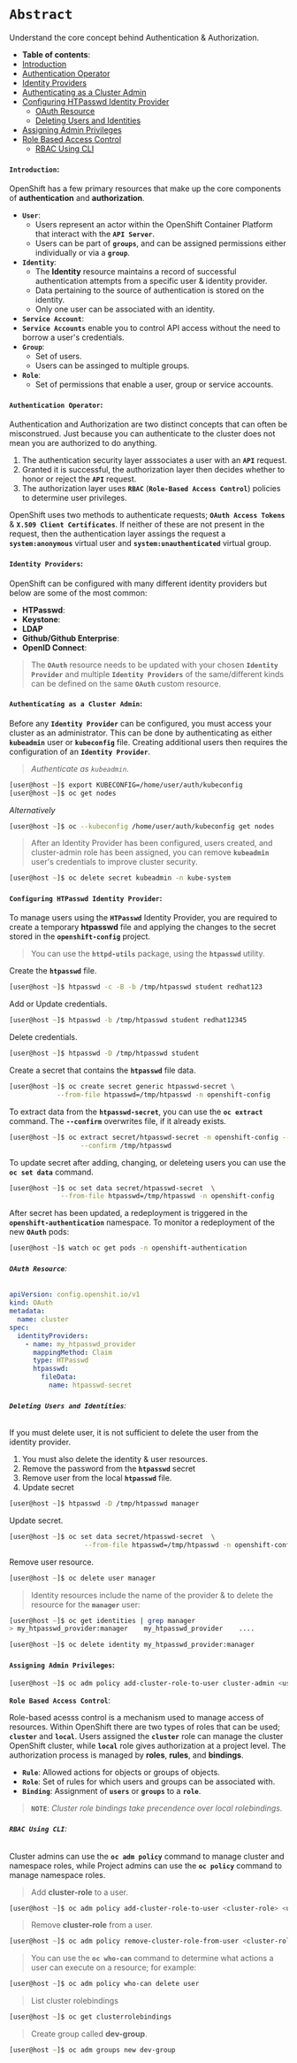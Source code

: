 # **`Abstract`**

Understand the core concept behind Authentication & Authorization.
-  **Table of contents**:
  - [Introduction](#introduction)
  - [Authentication Operator](#authentication-operator)
  - [Identity Providers](#identity-providers)
  - [Authenticating as a Cluster Admin](#authenticating-as-as-cluster-admin)
  - [Configuring HTPasswd Identity Provider](#identity-providers)
    - [OAuth Resource](#oauth-resource)
    - [Deleting Users and Identities](#deleting-users)
  - [Assigning Admin Privileges](#assigning-admin-privileges)
  - [Role Based Access Control](#role-based-access-control)
    - [RBAC Using CLI](#rbac-using-cli)
#### **`Introduction`**:
OpenShift has a few primary resources that make up the core components of **authentication** and **authorization**.
- **`User`**:
  - Users represent an actor within the OpenShift Container Platform that interact with the **`API Server`**. 
  - Users can be part of **`groups`**, and can be assigned permissions either individually or via a **`group`**.
- **`Identity`**:
  - The **Identity** resource maintains a record of successful authentication attempts from a specific user & identity provider.
  - Data pertaining to the source of authentication is stored on the identity.
  - Only one user can be associated with an identity. 
- **`Service Account`**:
 - **`Service Accounts`** enable you to control API access without the need to borrow a user's credentials.
- **`Group`**:
  - Set of users.
  - Users can be assinged to multiple groups.
- **`Role`**:
  - Set of permissions that enable a user, group or service accounts.
#### **`Authentication Operator`**:
Authentication and Authorization are two distinct concepts that can often be misconstrued. Just because you can authenticate to the cluster does not mean you are authorized to do anything. 
1. The authentication security layer asssociates a user with an **`API`** request. 
2. Granted it is successful, the authorization layer then decides whether to honor or reject the **`API`** request.
3. The authorization layer uses **`RBAC`** (**`Role-Based Access Control`**) policies to determine user privileges.

OpenShift uses two methods to authenticate requests; **`OAuth Access Tokens`** & **`X.509 Client Certificates`**. If neither of these are not present in the request, then the authentication layer assings the request a **`system:anonymous`** virtual user and **`system:unauthenticated`** virtual group.
#### **`Identity Providers`**:
OpenShift can be configured with many different identity providers but below are some of the most common:
- **HTPasswd**:
- **Keystone**:
- **LDAP**
- **Github/Github Enterprise**:
- **OpenID Connect**:

> The **`OAuth`** resource needs to be updated with your chosen **`Identity Provider`** and multiple **`Identity Providers`** of the same/different kinds can be defined on the same **`OAuth`** custom resource.
#### **`Authenticating as a Cluster Admin`**:

Before any **`Identity Provider`** can be configured, you must access your cluster as an administrator. This can be done by authenticating as either **`kubeadmin`** user or **`kubeconfig`** file. Creating additional users then requires the configuration of an **`Identity Provider`**.
> *Authenticate as `kubeadmin`*.

```zsh
[user@host ~]$ export KUBECONFIG=/home/user/auth/kubeconfig
[user@host ~]$ oc get nodes

```
 *Alternatively*
```zsh
[user@host ~]$ oc --kubeconfig /home/user/auth/kubeconfig get nodes
 ```
 > After an Identity Provider has been configured, users created, and cluster-admin role has been assigned, you can remove **`kubeadmin`** user's credentials to improve cluster security.
```zsh
[user@host ~]$ oc delete secret kubeadmin -n kube-system
```
#### **`Configuring HTPasswd Identity Provider`**:
To manage users using the **`HTPasswd`** Identity Provider, you are required to create a temporary **htpasswd** file and applying the changes to the secret stored in the **`openshift-config`** project.
> You can use the **`httpd-utils`** package, using the **`htpasswd`** utility.

Create the **`htpasswd`** file.
```zsh
[user@host ~]$ htpasswd -c -B -b /tmp/htpasswd student redhat123
```
Add or Update credentials.
```zsh
[user@host ~]$ htpasswd -b /tmp/htpasswd student redhat12345
```
Delete credentials.
```zsh
[user@host ~]$ htpasswd -D /tmp/htpasswd student
```
Create a secret that contains the **`htpasswd`** file data.
```zsh
[user@host ~]$ oc create secret generic htpasswd-secret \
            --from-file htpasswd=/tmp/htpasswd -n openshift-config
```
To extract data from the **`htpasswd-secret`**, you can use the **`oc extract`** command. The **`--confirm`** overwrites file, if it already exists.
```zsh
[user@host ~]$ oc extract secret/htpasswd-secret -n openshift-config --to /tmp/ \
                  --confirm /tmp/htpasswd
```
To update secret after adding, changing, or deleteing users you can use the **`oc set data`** command.
```zsh
[user@host ~]$ oc set data secret/htpasswd-secret  \
             --from-file htpasswd=/tmp/htpasswd -n openshift-config
```
After secret has been updated, a redeployment is triggered in the **`openshift-authentication`** namespace. To monitor a redeployment of the new **`OAuth`** pods:
```zsh
[user@host ~]$ watch oc get pods -n openshift-authentication
``` 
###### **`OAuth Resource`**:
```yaml
apiVersion: config.openshit.io/v1
kind: OAuth
metadata:
  name: cluster
spec:
  identityProviders:
    - name: my_htpasswd_provider  
      mappingMethod: Claim  
      type: HTPasswd
      htpasswd:
        fileData:
          name: htpasswd-secret
```
###### **`Deleting Users and Identities`**:
If you must delete  user, it is not sufficient to delete the user from the identity provider. 
1. You must also delete the identity & user resources.
2. Remove the password from the **`htpasswd`** secret
3. Remove user from the local **`htpasswd`** file.
4. Update secret
```zsh
[user@host ~]$ htpasswd -D /tmp/htpasswd manager
```
Update secret.
```zsh
[user@host ~]$ oc set data secret/htpasswd-secret  \
                   --from-file htpasswd=/tmp/htpasswd -n openshift-config
```
Remove user resource.
```zsh
[user@host ~]$ oc delete user manager 
```

> Identity resources include the name of the provider & to delete the resource for the **`manager`** user:
```zsh
[user@host ~]$ oc get identities | grep manager
> my_htpasswd_provider:manager    my_htpasswd_provider    ....

[user@host ~]$ oc delete identity my_htpasswd_provider:manager
```
#### **`Assigning Admin Privileges`**:
```zsh
[user@host ~]$ oc adm policy add-cluster-role-to-user cluster-admin <user_name>
```
**`Role Based Access Control`**:

Role-based acesss control is a mechanism used to manage access of resources. Within OpenShift there are two types of roles that can be used; **`cluster`** and **`local`**. Users assigned the **`cluster`** role can manage the cluster OpenShift cluster, while **`local`** role gives authorization at a project level. The authorization process is managed by **roles**, **rules**, and **bindings**.
- **`Rule`**: Allowed actions for objects or groups of objects.
- **`Role`**: Set of rules for which users and groups can be associated with.
- **`Binding`**: Assignment of **`users`** or **`groups`** to a **`role`**.

> **`NOTE`**: *Cluster role bindings take precendence over local rolebindings.*

###### **`RBAC Using CLI`**:
Cluster admins can use the **`oc adm policy`** command to manage cluster and namespace roles, while Project admins can use the **`oc policy`** command to manage namespace roles.
> Add **cluster-role** to a user.

```zsh
[user@host ~]$ oc adm policy add-cluster-role-to-user <cluster-role> <username>
```
> Remove **cluster-role** from a user.

```zsh
[user@host ~]$ oc adm policy remove-cluster-role-from-user <cluster-role> <username>
```
> You can use the **`oc who-can`** command to determine what actions a user can execute on a resource; for example:

```zsh
[user@host ~]$ oc adm policy who-can delete user
```

> List cluster rolebindings

```zsh
[user@host ~]$ oc get clusterrolebindings
```
> Create group called **dev-group**.

```zsh
[user@host ~]$ oc adm groups new dev-group
```









